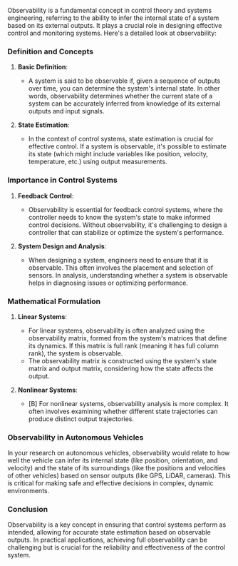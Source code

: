 Observability is a fundamental concept in control theory and systems engineering, referring to the ability to infer the internal state of a system based on its external outputs. It plays a crucial role in designing effective control and monitoring systems. Here's a detailed look at observability:

### Definition and Concepts

1. **Basic Definition**:
   - A system is said to be observable if, given a sequence of outputs over time, you can determine the system's internal state. In other words, observability determines whether the current state of a system can be accurately inferred from knowledge of its external outputs and input signals.

2. **State Estimation**:
   - In the context of control systems, state estimation is crucial for effective control. If a system is observable, it's possible to estimate its state (which might include variables like position, velocity, temperature, etc.) using output measurements.

### Importance in Control Systems

1. **Feedback Control**:
   - Observability is essential for feedback control systems, where the controller needs to know the system's state to make informed control decisions. Without observability, it's challenging to design a controller that can stabilize or optimize the system's performance.

2. **System Design and Analysis**:
   - When designing a system, engineers need to ensure that it is observable. This often involves the placement and selection of sensors. In analysis, understanding whether a system is observable helps in diagnosing issues or optimizing performance.

### Mathematical Formulation

1. **Linear Systems**:
   - For linear systems, observability is often analyzed using the observability matrix, formed from the system's matrices that define its dynamics. If this matrix is full rank (meaning it has full column rank), the system is observable.
   - The observability matrix is constructed using the system's state matrix and output matrix, considering how the state affects the output.

2. **Nonlinear Systems**:
   - [B] For nonlinear systems, observability analysis is more complex. It often involves examining whether different state trajectories can produce distinct output trajectories.

### Observability in Autonomous Vehicles

In your research on autonomous vehicles, observability would relate to how well the vehicle can infer its internal state (like position, orientation, and velocity) and the state of its surroundings (like the positions and velocities of other vehicles) based on sensor outputs (like GPS, LiDAR, cameras). This is critical for making safe and effective decisions in complex, dynamic environments.

### Conclusion

Observability is a key concept in ensuring that control systems perform as intended, allowing for accurate state estimation based on observable outputs. In practical applications, achieving full observability can be challenging but is crucial for the reliability and effectiveness of the control system.